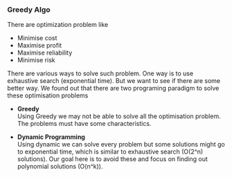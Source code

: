 ### Greedy Algo
There are optimization problem like
- Minimise cost
- Maximise profit
- Maximise reliability
- Minimise risk

There are various ways to solve such problem.
One way is to use exhaustive search (exponential time). But we want to see if there are some better way.
We found out that there are two programing paradigm to solve these optimisation problems

- **Greedy**  
  Using Greedy we may not be able to solve all the optimisation problem. The problems must have some
  characteristics.

- **Dynamic Programming**  
  Using dynamic we can solve every problem but some solutions might go to exponential time, which is similar to
  exhaustive search (O(2^n) solutions). 
  Our goal here is to avoid these and focus on finding out polynomial solutions (O(n^k)).
